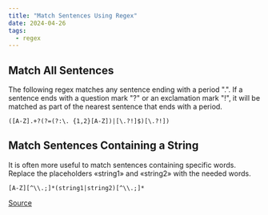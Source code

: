 ```yaml
---
title: "Match Sentences Using Regex"
date: 2024-04-26
tags:
  - regex
---
```


## Match All Sentences

The following regex matches any sentence ending with a period ".". If a sentence ends with a question mark "?" or an exclamation mark "!", it will be matched as part of the nearest sentence that ends with a period.

`([A-Z].+?(?=(?:\. {1,2}[A-Z])|[\.?!]$)[\.?!])`

## Match Sentences Containing a String

It is often more useful to match sentences containing specific words. Replace the placeholders «string1» and «string2» with the needed words.

`[A-Z][^\\.;]*(string1|string2)[^\\.;]*`

[Source](https://www.sitepoint.com/community/t/regex-to-extract-whole-sentences-that-contain-a-certain-word/5408/2)  
